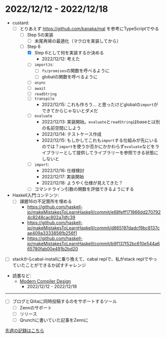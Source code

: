 # 2022/12/12 - 2022/12/18

- custard:
    - [ ] とりあえず <https://github.com/kanaka/mal> を参考にTypeScriptでやる
        - [ ] Step 5の実装
            - [ ] 末尾再帰の最適化（マクロを実装してから）
        - [ ] Step 6
            - [x] Step 6として何を実装するか決める
                - 2022/12/12: 考えた
            - [ ] `importJs`:
                - [ ] `fs/promises`の関数を呼べるように
                - [ ] globalの関数を呼べるように
            - [ ] `async`
            - [ ] `await`
            - [ ] `readString`
            - [ ] `transpile`
                - 2022/12/15: これも作ろう... と思ったけどglobalの`import`ができてからじゃないとダメだ
            - [ ] `evaluate`
                - 2022/12/13: 実装開始。`evaluate`と`readString`はbaseとは別の名前空間にしよう
                - 2022/12/14: テストケース作成
                - 2022/12/15: もしかしてこれも`import`する仕組みが先にいるのでは？`import`を使うか否かにかかわらず`evaluate`などをライブラリーとして提供してライブラリーを参照できる状態にしないと
            - [ ] `import`:
                - 2022/12/16: 仕様検討
                - 2022/12/17: 実装開始
                - 2022/12/18: ようやく仕様が見えてきた？
            - [ ] コマンドライン引数の関数を評価できるようにする
- Haskell入門コンテンツ:
    - [ ] 課題16の不足箇所を埋める
        - <https://github.com/haskell-jp/makeMistakesToLearnHaskell/commit/e68feff171966dd2707924c8248cac802a7dfc39>
        - <https://github.com/haskell-jp/makeMistakesToLearnHaskell/commit/d865197dadcf9bc8137cae409a3333856fb256f1>
        - <https://github.com/haskell-jp/makeMistakesToLearnHaskell/commit/b9f137f52bc610e544a665780fab00e491b2bd20>
- [ ] stackからcabal-installに乗り換えて、cabal replで、私がstack replでやっていたことができるか試すチャレンジ
- 読書など:
    - [Modern Compiler Design](https://www.springer.com/jp/book/9781461446989)
        - 2022/12/12 - 2022/12/18

------

- [ ] ブログとQiitaに同時投稿するのをサポートするツール
    - [ ] Zennのサポート
    - [ ] リリース
    - [ ] Qrunchに書いていた記事をZennに

[先週の記録はこちら](https://github.com/igrep/daily-commits/blob/24f10795dfdf36bb8588d83c4e88184653a35303/yesterday.md)
